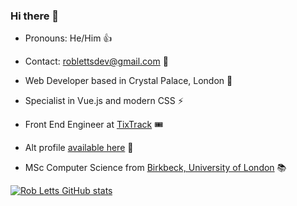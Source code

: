 ### Hi there 👋

+ Pronouns: He/Him 👍 

+ Contact: roblettsdev@gmail.com 📮

+ Web Developer based in Crystal Palace, London 🦖

+ Specialist in Vue.js and modern CSS ⚡️

+ Front End Engineer at [TixTrack](https://www.tixtrack.com/) 🎟 

+ Alt profile [available here](https://github.com/rob-letts) 🚀

+ MSc Computer Science from [Birkbeck, University of London](https://www.bbk.ac.uk/study/2022/postgraduate/programmes/TMSCOSCI_C/0/computer-science-msc) 📚

[![Rob Letts GitHub stats](https://github-readme-stats.vercel.app/api?username=robertletts)](https://github.com/robertletts/github-readme-stats)
